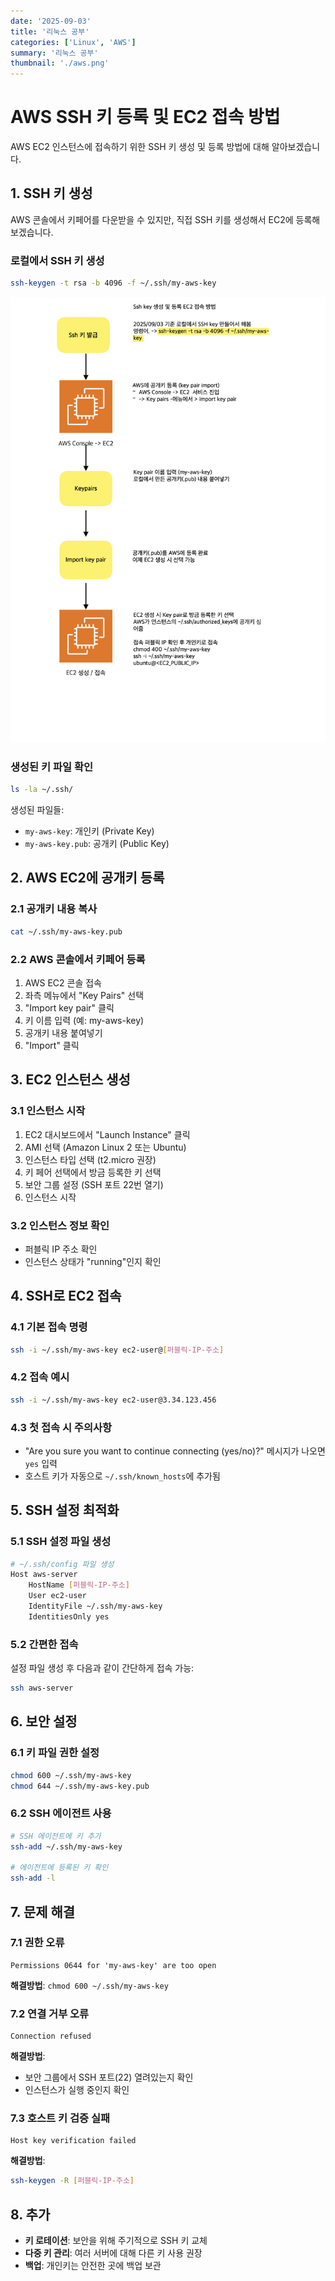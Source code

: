 ```yaml
---
date: '2025-09-03'
title: '리눅스 공부'
categories: ['Linux', 'AWS']
summary: '리눅스 공부'
thumbnail: './aws.png'
---
```

# AWS SSH 키 등록 및 EC2 접속 방법

AWS EC2 인스턴스에 접속하기 위한 SSH 키 생성 및 등록 방법에 대해 알아보겠습니다.

## 1. SSH 키 생성

AWS 콘솔에서 키페어를 다운받을 수 있지만, 직접 SSH 키를 생성해서 EC2에 등록해보겠습니다.

### 로컬에서 SSH 키 생성
```bash
ssh-keygen -t rsa -b 4096 -f ~/.ssh/my-aws-key
```

![SSH 키 생성 결과](./pemkey.png)

### 생성된 키 파일 확인
```bash
ls -la ~/.ssh/
```

생성된 파일들:
- `my-aws-key`: 개인키 (Private Key)
- `my-aws-key.pub`: 공개키 (Public Key)

## 2. AWS EC2에 공개키 등록

### 2.1 공개키 내용 복사
```bash
cat ~/.ssh/my-aws-key.pub
```

### 2.2 AWS 콘솔에서 키페어 등록
1. AWS EC2 콘솔 접속
2. 좌측 메뉴에서 "Key Pairs" 선택
3. "Import key pair" 클릭
4. 키 이름 입력 (예: my-aws-key)
5. 공개키 내용 붙여넣기
6. "Import" 클릭

## 3. EC2 인스턴스 생성

### 3.1 인스턴스 시작
1. EC2 대시보드에서 "Launch Instance" 클릭
2. AMI 선택 (Amazon Linux 2 또는 Ubuntu)
3. 인스턴스 타입 선택 (t2.micro 권장)
4. 키 페어 선택에서 방금 등록한 키 선택
5. 보안 그룹 설정 (SSH 포트 22번 열기)
6. 인스턴스 시작

### 3.2 인스턴스 정보 확인
- 퍼블릭 IP 주소 확인
- 인스턴스 상태가 "running"인지 확인

## 4. SSH로 EC2 접속

### 4.1 기본 접속 명령
```bash
ssh -i ~/.ssh/my-aws-key ec2-user@[퍼블릭-IP-주소]
```

### 4.2 접속 예시
```bash
ssh -i ~/.ssh/my-aws-key ec2-user@3.34.123.456
```

### 4.3 첫 접속 시 주의사항
- "Are you sure you want to continue connecting (yes/no)?" 메시지가 나오면 `yes` 입력
- 호스트 키가 자동으로 `~/.ssh/known_hosts`에 추가됨

## 5. SSH 설정 최적화

### 5.1 SSH 설정 파일 생성
```bash
# ~/.ssh/config 파일 생성
Host aws-server
    HostName [퍼블릭-IP-주소]
    User ec2-user
    IdentityFile ~/.ssh/my-aws-key
    IdentitiesOnly yes
```

### 5.2 간편한 접속
설정 파일 생성 후 다음과 같이 간단하게 접속 가능:
```bash
ssh aws-server
```

## 6. 보안 설정

### 6.1 키 파일 권한 설정
```bash
chmod 600 ~/.ssh/my-aws-key
chmod 644 ~/.ssh/my-aws-key.pub
```

### 6.2 SSH 에이전트 사용
```bash
# SSH 에이전트에 키 추가
ssh-add ~/.ssh/my-aws-key

# 에이전트에 등록된 키 확인
ssh-add -l
```

## 7. 문제 해결

### 7.1 권한 오류
```
Permissions 0644 for 'my-aws-key' are too open
```
**해결방법**: `chmod 600 ~/.ssh/my-aws-key`

### 7.2 연결 거부 오류
```
Connection refused
```
**해결방법**: 
- 보안 그룹에서 SSH 포트(22) 열려있는지 확인
- 인스턴스가 실행 중인지 확인

### 7.3 호스트 키 검증 실패
```
Host key verification failed
```
**해결방법**: 
```bash
ssh-keygen -R [퍼블릭-IP-주소]
```

## 8. 추가

- **키 로테이션**: 보안을 위해 주기적으로 SSH 키 교체
- **다중 키 관리**: 여러 서버에 대해 다른 키 사용 권장
- **백업**: 개인키는 안전한 곳에 백업 보관

